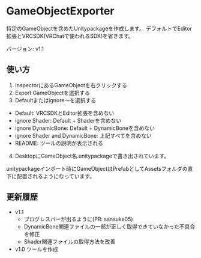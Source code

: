 # GameObjectExporter
特定のGameObjectを含めたUnitypackageを作成します。
デフォルトでEditor拡張とVRCSDK(VRChatで使われるSDK)を省きます。

バージョン: v1.1

## 使い方
1. InspectorにあるGameObjectを右クリックする
2. Export GameObjectを選択する
3. Defaultまたはignore～を選択する
  * Default: VRCSDKとEditor拡張を含めない
  * ignore Shader: Default + Shaderを含めない
  * ignore DynamicBone: Default + DynamicBoneを含めない
  * ignore Shader and DynamicBone: 上記すべてを含めない
  * README: ツールの説明が表示される
4. DesktopにGameObject名.unitypackageで書き出されています。

unitypackageインポート時にGameObjectはPrefabとしてAssetsフォルダの直下に配置されるようになっています。

## 更新履歴
* v1.1 
	* プログレスバーが出るように(PR: sansuke05)
	* DynamicBone関連ファイルの一部が正しく取得できていなかった不具合を修正
	* Shader関連ファイルの取得方法を改善
* v1.0 ツールを作成